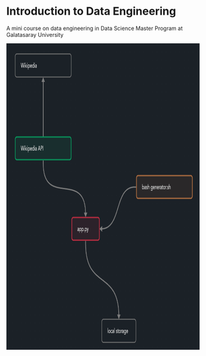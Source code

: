 # Introduction to Data Engineering
A mini course on data engineering in Data Science Master Program at Galatasaray University

<div align="center">
<img src="./content/app.png" alt="etl" height=800px/>
</div>
